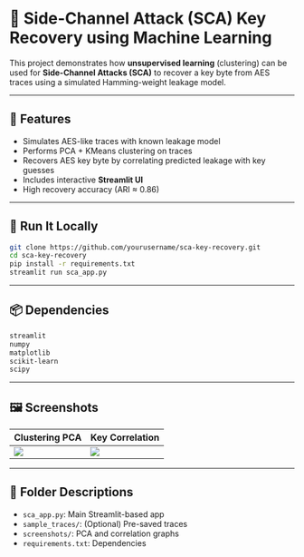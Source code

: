 
# 🔐 Side-Channel Attack (SCA) Key Recovery using Machine Learning

This project demonstrates how **unsupervised learning** (clustering) can be used for **Side-Channel Attacks (SCA)** to recover a key byte from AES traces using a simulated Hamming-weight leakage model.

---

## 🎯 Features

- Simulates AES-like traces with known leakage model
- Performs PCA + KMeans clustering on traces
- Recovers AES key byte by correlating predicted leakage with key guesses
- Includes interactive **Streamlit UI**
- High recovery accuracy (ARI ≈ 0.86)

---

## 🧪 Run It Locally

```bash
git clone https://github.com/yourusername/sca-key-recovery.git
cd sca-key-recovery
pip install -r requirements.txt
streamlit run sca_app.py
```

---

## 📦 Dependencies

```txt
streamlit
numpy
matplotlib
scikit-learn
scipy
```

---

## 🖼️ Screenshots

| Clustering PCA | Key Correlation |
|----------------|-----------------|
| ![](screenshots/pca.png) | ![](screenshots/correlation.png) |

---

## 📂 Folder Descriptions

- `sca_app.py`: Main Streamlit-based app
- `sample_traces/`: (Optional) Pre-saved traces
- `screenshots/`: PCA and correlation graphs
- `requirements.txt`: Dependencies
